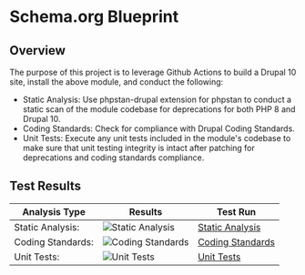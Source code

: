 # Schema.org Blueprint

## Overview

The purpose of this project is to leverage Github Actions to build a Drupal 10 site, install the above module, and conduct the following:

* Static Analysis:  Use phpstan-drupal extension for phpstan to conduct a static scan of the module codebase for deprecations for both PHP 8 and Drupal 10.
* Coding Standards:  Check for compliance with Drupal Coding Standards.
* Unit Tests:  Execute any unit tests included in the module's codebase to make sure that unit testing integrity is intact after patching for deprecations and coding standards compliance.

## Test Results

| Analysis Type | Results | Test Run |
| ----- | ----- | ----- |
| Static Analysis: | ![Static Analysis](https://github.com/Drupal-10-Compatibility/schemadotorg/actions/workflows/static_analysis.yml/badge.svg) | [Static Analysis](https://github.com/Drupal-10-Compatibility/schemadotorg/actions/workflows/static_analysis.yml) |
| Coding Standards: | ![Coding Standards](https://github.com/Drupal-10-Compatibility/schemadotorg/actions/workflows/coding_standards.yml/badge.svg) | [Coding Standards](https://github.com/Drupal-10-Compatibility/schemadotorg/actions/workflows/coding_standards.yml) |
| Unit Tests: | ![Unit Tests](https://github.com/Drupal-10-Compatibility/schemadotorg/actions/workflows/unit_tests.yml/badge.svg) | [Unit Tests](https://github.com/Drupal-10-Compatibility/schemadotorg/actions/workflows/unit_tests.yml) |
